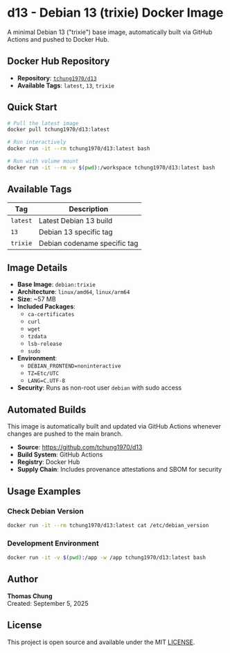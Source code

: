 # d13 - Debian 13 (trixie) Docker Image

A minimal Debian 13 ("trixie") base image, automatically built via GitHub Actions and pushed to Docker Hub.

## Docker Hub Repository

- **Repository**: [`tchung1970/d13`](https://hub.docker.com/r/tchung1970/d13)
- **Available Tags**: `latest`, `13`, `trixie`

## Quick Start

```bash
# Pull the latest image
docker pull tchung1970/d13:latest

# Run interactively
docker run -it --rm tchung1970/d13:latest bash

# Run with volume mount
docker run -it --rm -v $(pwd):/workspace tchung1970/d13:latest bash
```

## Available Tags

| Tag | Description | 
|-----|-------------|
| `latest` | Latest Debian 13 build |
| `13` | Debian 13 specific tag |
| `trixie` | Debian codename specific tag |

## Image Details

- **Base Image**: `debian:trixie`
- **Architecture**: `linux/amd64`, `linux/arm64`
- **Size**: ~57 MB
- **Included Packages**: 
  - `ca-certificates`
  - `curl`
  - `wget`  
  - `tzdata`
  - `lsb-release`
  - `sudo`
- **Environment**:
  - `DEBIAN_FRONTEND=noninteractive`
  - `TZ=Etc/UTC`
  - `LANG=C.UTF-8`
- **Security**: Runs as non-root user `debian` with sudo access

## Automated Builds

This image is automatically built and updated via GitHub Actions whenever changes are pushed to the main branch.

- **Source**: https://github.com/tchung1970/d13
- **Build System**: GitHub Actions
- **Registry**: Docker Hub
- **Supply Chain**: Includes provenance attestations and SBOM for security

## Usage Examples

### Check Debian Version
```bash
docker run -it --rm tchung1970/d13:latest cat /etc/debian_version
```

### Development Environment
```bash
docker run -it -v $(pwd):/app -w /app tchung1970/d13:latest bash
```



## Author

**Thomas Chung**  
Created: September 5, 2025

## License

This project is open source and available under the MIT [LICENSE](LICENSE).